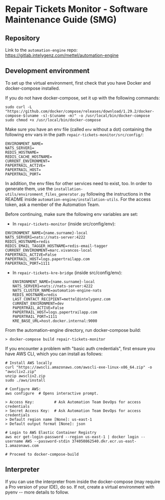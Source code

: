 # Repair Tickets Monitor - Software Maintenance Guide (SMG)

## Repository

Link to the `automation-engine` repo: https://gitlab.intelygenz.com/mettel/automation-engine



## Development environment

To set up the virtual environment, first check that you have Docker and docker-compose installed.

If you do not have docker-compose, set it up with the following commands:

```shell
sudo curl -L "https://github.com/docker/compose/releases/download/1.29.2/docker-compose-$(uname -s)-$(uname -m)" -o /usr/local/bin/docker-compose
sudo chmod +x /usr/local/bin/docker-compose
```

Make sure you have an env file (called `env` without a dot) containing the following env vars in the path `repair-tickets-monitor/src/config/`:

```text
ENVIRONMENT_NAME=
NATS_SERVER1=
REDIS_HOSTNAME=
REDIS_CACHE_HOSTNAME=
CURRENT_ENVIRONMENT=
PAPERTRAIL_ACTIVE=
PAPERTRAIL_HOST=
PAPERTRAIL_PORT=
```

In addition, the env files for other services need to exist, too. 
In order to generate them, use the `installation-utils/environment_files_generator.py` 
following the instructions in the README inside `automation-engine/installation-utils`. For the access token, ask a member of the Automation Team. 

Before continuing, make sure the following env variables are set:

- In `repair-tickets-monitor` (inside src/config/env):

```
ENVIRONMENT_NAME={name.surname}-local
NATS_SERVER1=nats://nats-server:4222
REDIS_HOSTNAME=redis
REDIS_EMAIL_TAGGER_HOSTNAME=redis-email-tagger
CURRENT_ENVIRONMENT=marc.vivancos-local
PAPERTRAIL_ACTIVE=False
PAPERTRAIL_HOST=logs.papertrailapp.com
PAPERTRAIL_PORT=1111
```

- In `repair-tickets-kre-bridge`  (inside src/config/env):

  ```
  ENVIRONMENT_NAME={name.surname}-local
  NATS_SERVER1=nats://nats-server:4222
  NATS_CLUSTER_NAME=automation-engine-nats
  REDIS_HOSTNAME=redis
  LAST_CONTACT_RECIPIENT=mettel@intelygenz.com
  CURRENT_ENVIRONMENT=dev
  PAPERTRAIL_ACTIVE=False
  PAPERTRAIL_HOST=logs.papertrailapp.com
  PAPERTRAIL_PORT=1111
  KRE_BASE_URL=host.docker.internal:9000
  ```

From the automation-engine directory, run docker-compose build:

```
> docker-compose build repair-tickets-monitor
```



If you encounter a problem with "basic auth credentials", first ensure you have AWS CLI, which you can install as follows:

```shell
# Install AWS locally
curl "https://awscli.amazonaws.com/awscli-exe-linux-x86_64.zip" -o "awscliv2.zip"
unzip awscliv2.zip
sudo ./aws/install

# Configure AWS:
aws configure  # Opens interactive prompt. 
               
> Access Key:         # Ask Automation Team DevOps for access credentials
> Secret Access Key:  # Ask Automation Team DevOps for access credentials
> Default region name [None]: us-east-1
> Default output format [None]: json

# Login to AWS Elastic Container Registry
aws ecr get-login-password --region us-east-1 | docker login --username AWS --password-stdin 374050862540.dkr.ecr.us-east-1.amazonaws.com

# Proceed to docker-compose-build
```



## Interpreter 

If you can use the interpreter from inside the docker-compose (may require a Pro version of your IDE), do so. If not, create a virtual environment with pyenv -- more details to follow.

